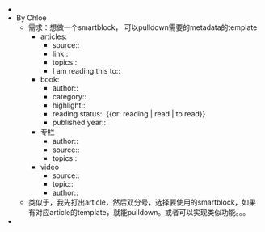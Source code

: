 - 
- By Chloe
    - 需求：想做一个smartblock， 可以pulldown需要的metadata的template
        - articles:
            - source::
            - link::
            - topics::
            - I am reading this to::
        - book:
            - author::
            - category::
            - highlight::
            - reading status:: {{or: reading | read | to read}}
            - published year::
        - 专栏
            - author::
            - source::
            - topics::
        - video
            - source::
            - topic::
            - author::
    - 类似于，我先打出article，然后双分号，选择要使用的smartblock，如果有对应article的template，就能pulldown。或者可以实现类似功能。。。
- 
